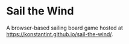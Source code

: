 # Sail the Wind

A browser-based sailing board game hosted at https://konstantint.github.io/sail-the-wind/.
